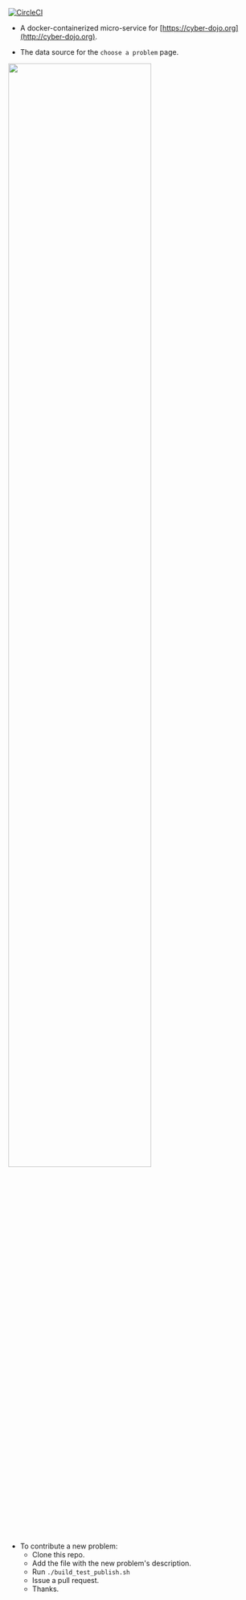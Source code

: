 
[![CircleCI](https://circleci.com/gh/cyber-dojo/exercises-start-points.svg?style=svg)](https://circleci.com/gh/cyber-dojo/exercises-start-points)

- A docker-containerized micro-service for [https://cyber-dojo.org](http://cyber-dojo.org).

- The data source for the `choose a problem` page.

<img width="75%" src="https://user-images.githubusercontent.com/252118/97069462-8beade80-15c8-11eb-8f04-5f6d067c51d1.png">

- To contribute a new problem:
  - Clone this repo.
  - Add the file with the new problem's description.
  - Run `./build_test_publish.sh`
  - Issue a pull request.
  - Thanks.
